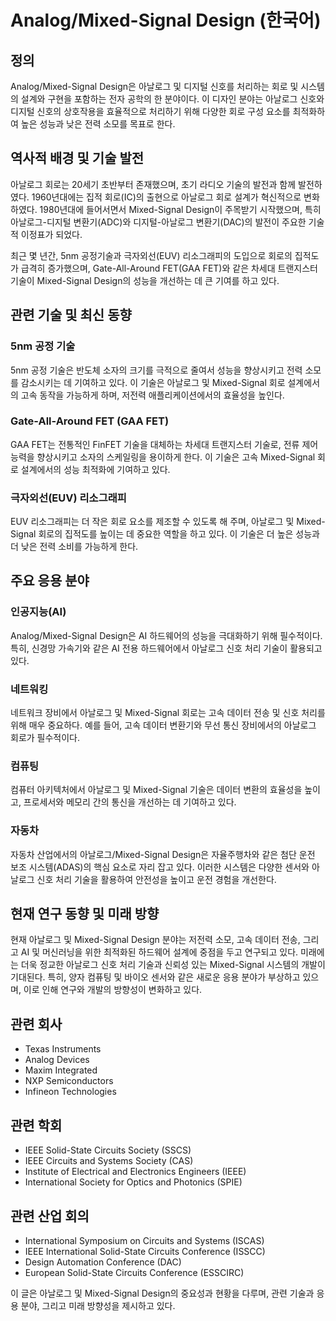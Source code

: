 # Analog/Mixed-Signal Design (한국어)

## 정의
Analog/Mixed-Signal Design은 아날로그 및 디지털 신호를 처리하는 회로 및 시스템의 설계와 구현을 포함하는 전자 공학의 한 분야이다. 이 디자인 분야는 아날로그 신호와 디지털 신호의 상호작용을 효율적으로 처리하기 위해 다양한 회로 구성 요소를 최적화하여 높은 성능과 낮은 전력 소모를 목표로 한다.

## 역사적 배경 및 기술 발전
아날로그 회로는 20세기 초반부터 존재했으며, 초기 라디오 기술의 발전과 함께 발전하였다. 1960년대에는 집적 회로(IC)의 출현으로 아날로그 회로 설계가 혁신적으로 변화하였다. 1980년대에 들어서면서 Mixed-Signal Design이 주목받기 시작했으며, 특히 아날로그-디지털 변환기(ADC)와 디지털-아날로그 변환기(DAC)의 발전이 주요한 기술적 이정표가 되었다.

최근 몇 년간, 5nm 공정기술과 극자외선(EUV) 리소그래피의 도입으로 회로의 집적도가 급격히 증가했으며, Gate-All-Around FET(GAA FET)와 같은 차세대 트랜지스터 기술이 Mixed-Signal Design의 성능을 개선하는 데 큰 기여를 하고 있다.

## 관련 기술 및 최신 동향

### 5nm 공정 기술
5nm 공정 기술은 반도체 소자의 크기를 극적으로 줄여서 성능을 향상시키고 전력 소모를 감소시키는 데 기여하고 있다. 이 기술은 아날로그 및 Mixed-Signal 회로 설계에서의 고속 동작을 가능하게 하며, 저전력 애플리케이션에서의 효율성을 높인다.

### Gate-All-Around FET (GAA FET)
GAA FET는 전통적인 FinFET 기술을 대체하는 차세대 트랜지스터 기술로, 전류 제어 능력을 향상시키고 소자의 스케일링을 용이하게 한다. 이 기술은 고속 Mixed-Signal 회로 설계에서의 성능 최적화에 기여하고 있다.

### 극자외선(EUV) 리소그래피
EUV 리소그래피는 더 작은 회로 요소를 제조할 수 있도록 해 주며, 아날로그 및 Mixed-Signal 회로의 집적도를 높이는 데 중요한 역할을 하고 있다. 이 기술은 더 높은 성능과 더 낮은 전력 소비를 가능하게 한다.

## 주요 응용 분야

### 인공지능(AI)
Analog/Mixed-Signal Design은 AI 하드웨어의 성능을 극대화하기 위해 필수적이다. 특히, 신경망 가속기와 같은 AI 전용 하드웨어에서 아날로그 신호 처리 기술이 활용되고 있다.

### 네트워킹
네트워크 장비에서 아날로그 및 Mixed-Signal 회로는 고속 데이터 전송 및 신호 처리를 위해 매우 중요하다. 예를 들어, 고속 데이터 변환기와 무선 통신 장비에서의 아날로그 회로가 필수적이다.

### 컴퓨팅
컴퓨터 아키텍처에서 아날로그 및 Mixed-Signal 기술은 데이터 변환의 효율성을 높이고, 프로세서와 메모리 간의 통신을 개선하는 데 기여하고 있다.

### 자동차
자동차 산업에서의 아날로그/Mixed-Signal Design은 자율주행차와 같은 첨단 운전 보조 시스템(ADAS)의 핵심 요소로 자리 잡고 있다. 이러한 시스템은 다양한 센서와 아날로그 신호 처리 기술을 활용하여 안전성을 높이고 운전 경험을 개선한다.

## 현재 연구 동향 및 미래 방향
현재 아날로그 및 Mixed-Signal Design 분야는 저전력 소모, 고속 데이터 전송, 그리고 AI 및 머신러닝을 위한 최적화된 하드웨어 설계에 중점을 두고 연구되고 있다. 미래에는 더욱 정교한 아날로그 신호 처리 기술과 신뢰성 있는 Mixed-Signal 시스템의 개발이 기대된다. 특히, 양자 컴퓨팅 및 바이오 센서와 같은 새로운 응용 분야가 부상하고 있으며, 이로 인해 연구와 개발의 방향성이 변화하고 있다.

## 관련 회사
- Texas Instruments
- Analog Devices
- Maxim Integrated
- NXP Semiconductors
- Infineon Technologies

## 관련 학회
- IEEE Solid-State Circuits Society (SSCS)
- IEEE Circuits and Systems Society (CAS)
- Institute of Electrical and Electronics Engineers (IEEE)
- International Society for Optics and Photonics (SPIE)

## 관련 산업 회의
- International Symposium on Circuits and Systems (ISCAS)
- IEEE International Solid-State Circuits Conference (ISSCC)
- Design Automation Conference (DAC)
- European Solid-State Circuits Conference (ESSCIRC)

이 글은 아날로그 및 Mixed-Signal Design의 중요성과 현황을 다루며, 관련 기술과 응용 분야, 그리고 미래 방향성을 제시하고 있다.